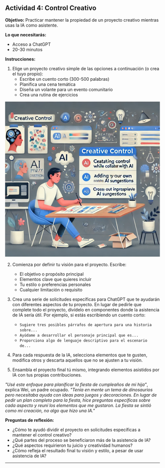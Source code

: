 ## Actividad 4: Control Creativo

**Objetivo:** Practicar mantener la propiedad de un proyecto creativo mientras usas la IA como asistente.


**Lo que necesitarás:**
- Acceso a ChatGPT
- 20-30 minutos


**Instrucciones:**

1. Elige un proyecto creativo simple de las opciones a continuación (o crea el tuyo propio):
   - Escribe un cuento corto (300-500 palabras)
   - Planifica una cena temática
   - Diseña un volante para un evento comunitario
   - Crea una rutina de ejercicios

![](images/creative-control.jpg)

2. Comienza por definir tu visión para el proyecto. Escribe:
   - El objetivo o propósito principal
   - Elementos clave que quieres incluir
   - Tu estilo o preferencias personales
   - Cualquier limitación o requisito

3. Crea una serie de solicitudes específicas para ChatGPT que te ayudarán con diferentes aspectos de tu proyecto. En lugar de pedirle que complete todo el proyecto, divídelo en componentes donde la asistencia de IA sería útil. Por ejemplo, si estás escribiendo un cuento corto:
   - `Sugiere tres posibles párrafos de apertura para una historia sobre...`
   - `Ayúdame a desarrollar el personaje principal que es...`
   - `Proporciona algo de lenguaje descriptivo para el escenario de...`

4. Para cada respuesta de la IA, selecciona elementos que te gusten, modifica otros y descarta aquellos que no se ajusten a tu visión.

5. Ensambla el proyecto final tú mismo, integrando elementos asistidos por IA con tus propias contribuciones.

*"Usé este enfoque para planificar la fiesta de cumpleaños de mi hija"*, explica Wei, un padre ocupado. *"Tenía en mente un tema de dinosaurios pero necesitaba ayuda con ideas para juegos y decoraciones. En lugar de pedir un plan completo para la fiesta, hice preguntas específicas sobre cada aspecto y reuní los elementos que me gustaron. La fiesta se sintió como mi creación, no algo que hizo una IA."*

**Preguntas de reflexión:**

- ¿Cómo te ayudó dividir el proyecto en solicitudes específicas a mantener el control creativo?
- ¿Qué partes del proceso se beneficiaron más de la asistencia de IA?
- ¿Qué aspectos requirieron tu juicio y creatividad humanos?
- ¿Cómo refleja el resultado final tu visión y estilo, a pesar de usar asistencia de IA?

--- 